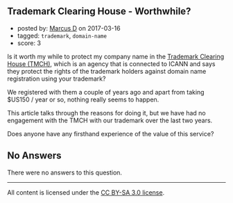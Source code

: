 ## Trademark Clearing House - Worthwhile?

- posted by: [Marcus D](https://stackexchange.com/users/258531/marcus-d) on 2017-03-16
- tagged: `trademark`, `domain-name`
- score: 3

Is it worth my while to protect my company name in the [Trademark Clearing House (TMCH)][1], which is an agency that is connected to ICANN and says they protect the rights of the trademark holders against domain name registration using your trademark?

We registered with them a couple of years ago and apart from taking $US150 / year or so, nothing really seems to happen.

This article talks through the reasons for doing it, but we have had no engagement with the TMCH with our trademark over the last two years.

Does anyone have any firsthand experience of the value of this service? 

  [1]: http://trademark-clearinghouse.com/

## No Answers

There were no answers to this question.


---

All content is licensed under the [CC BY-SA 3.0 license](https://creativecommons.org/licenses/by-sa/3.0/).
